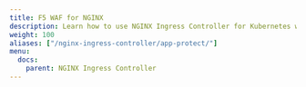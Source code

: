 ```yaml
---
title: F5 WAF for NGINX
description: Learn how to use NGINX Ingress Controller for Kubernetes with NGINX App Protect.
weight: 100
aliases: ["/nginx-ingress-controller/app-protect/"]
menu:
  docs:
    parent: NGINX Ingress Controller
---
```

